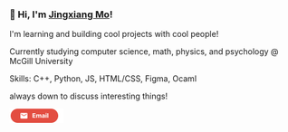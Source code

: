 ### 👋 Hi, I'm [Jingxiang Mo](https://jingxiangmo.com)!

I'm learning and building cool projects with cool people!

Currently studying computer science, math, physics, and psychology @ McGill University

Skills:
C++, Python, JS, HTML/CSS, Figma, Ocaml

always down to discuss interesting things!

 <a href="mailto:jingxiangmoa@gmail.com" title="Email"><img src="/assets/GmailSM.svg" height="25" aria-hidden="true"></a>
